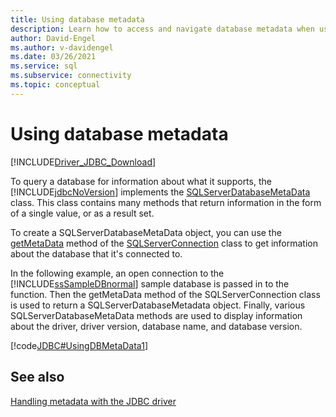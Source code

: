 ```yaml
---
title: Using database metadata
description: Learn how to access and navigate database metadata when using the Microsoft JDBC Driver for SQL Server.
author: David-Engel
ms.author: v-davidengel
ms.date: 03/26/2021
ms.service: sql
ms.subservice: connectivity
ms.topic: conceptual
---
```


# Using database metadata

[!INCLUDE[Driver_JDBC_Download](../../includes/driver_jdbc_download.md)]

To query a database for information about what it supports, the [!INCLUDE[jdbcNoVersion](../../includes/jdbcnoversion_md.md)] implements the [SQLServerDatabaseMetaData](reference/sqlserverdatabasemetadata-class.md) class. This class contains many methods that return information in the form of a single value, or as a result set.

To create a SQLServerDatabaseMetaData object, you can use the [getMetaData](reference/getmetadata-method-sqlserverconnection.md) method of the [SQLServerConnection](reference/sqlserverconnection-class.md) class to get information about the database that it's connected to.

In the following example, an open connection to the [!INCLUDE[ssSampleDBnormal](../../includes/sssampledbnormal-md.md)] sample database is passed in to the function. Then the getMetaData method of the SQLServerConnection class is used to return a SQLServerDatabaseMetadata object. Finally, various SQLServerDatabaseMetaData methods are used to display information about the driver, driver version, database name, and database version.

[!code[JDBC#UsingDBMetaData1](codesnippet/Java/using-database-metadata_1.java)]

## See also

[Handling metadata with the JDBC driver](handling-metadata-with-the-jdbc-driver.md)
